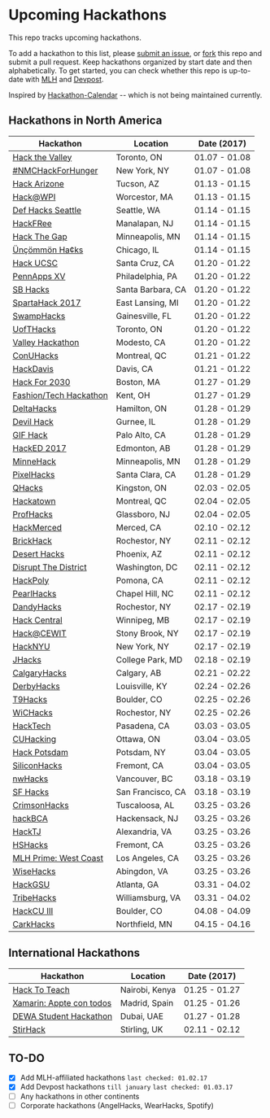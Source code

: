 # Upcoming Hackathons

This repo tracks upcoming hackathons. 

To add a hackathon to this list, please [submit an issue](https://github.com/VishalRohra/HackathonCalendar/issues/new), or [fork](https://help.github.com/articles/fork-a-repo/) this repo and submit a pull request. Keep hackathons organized by start date and then alphabetically. To get started, you can check whether this repo is up-to-date with [MLH](https://mlh.io/) and [Devpost](http://devpost.com/hackathons).

Inspired by [Hackathon-Calendar](https://github.com/japacible/Hackathon-Calendar) -- which is not being maintained currently.


**Hackathons in North America**
---

| Hackathon                                                | Location       | Date (2017)            |
| -------------------------------------------------------------- |-------------  | :---------------------:|
| [Hack the Valley](https://www.hackvalley.com/) | Toronto, ON | 01.07 - 01.08 |
| [#NMCHackForHunger](http://xl8hackathon.s3.amazonaws.com/index.html) | New York, NY | 01.07 - 01.08 |
| [Hack Arizone](http://hackarizona.org/) | Tucson, AZ | 01.13 - 01.15 |
| [Hack@WPI](http://hack.wpi.edu/) | Worcestor, MA | 01.13 - 01.15 |
| [Def Hacks Seattle](http://defhacks.io/seattle.html) | Seattle, WA | 01.14 - 01.15 |
| [HackFRee](http://hackfree.info/) | Manalapan, NJ | 01.14 - 01.15 |
| [Hack The Gap](http://www.hackthegap.com/hackathons/january-2017) | Minneapolis, MN | 01.14 - 01.15 |
| [Ünçömmön Ha¢ks](http://uncommonhacks.com/) | Chicago, IL | 01.14 - 01.15 |
| [Hack UCSC](http://www.hackucsc.com/) | Santa Cruz, CA | 01.20 - 01.22 |
| [PennApps XV](http://2017w.pennapps.com/) | Philadelphia, PA | 01.20 - 01.22 |
| [SB Hacks](http://www.sbhacks.com/) | Santa Barbara, CA | 01.20 - 01.22 |
| [SpartaHack 2017](http://www.spartahack.com/) | East Lansing, MI | 01.20 - 01.22 |
| [SwampHacks](http://2017.swamphacks.com/) | Gainesville, FL | 01.20 - 01.22 |
| [UofTHacks](https://uofthacks.com/) | Toronto, ON | 01.20 - 01.22 |
| [Valley Hackathon](http://valleyhackathon.com/) | Modesto, CA | 01.20 - 01.22 |
| [ConUHacks](http://conuhacks.io/) | Montreal, QC | 01.21 - 01.22 |
| [HackDavis](https://hackdavis.io/) | Davis, CA | 01.21 - 01.22 |
| [Hack For 2030](http://hackfor2030.org/) | Boston, MA | 01.27 - 01.29 |
| [Fashion/Tech Hackathon](http://www.fashiontechhackathon.com/) | Kent, OH | 01.27 - 01.29 |
| [DeltaHacks](http://deltahacks.com/) | Hamilton, ON | 01.28 - 01.29 |
| [Devil Hack](http://www.warrentownshiphs.portal.rschooltoday.com/page/3904) | Gurnee, IL | 01.28 - 01.29 |
| [GIF Hack](https://gifhack.devpost.com) | Palo Alto, CA | 01.28 - 01.29 |
| [HackED 2017](http://hacked.compeclub.com/) | Edmonton, AB | 01.28 - 01.29 |
| [MinneHack](http://minnehack.io/) | Minneapolis, MN | 01.28 - 01.29 |
| [PixelHacks](http://pixelhacks.wixsite.com/2017) | Santa Clara, CA | 01.28 - 01.29 |
| [QHacks](http://qhacks.io/) | Kingston, ON | 02.03 - 02.05 |
| [Hackatown](https://hackatown.io/) | Montreal, QC | 02.04 - 02.05 |
| [ProfHacks](http://profhacks.com/) | Glassboro, NJ | 02.04 - 02.05 |
| [HackMerced](http://hackmerced.com/) | Merced, CA | 02.10 - 02.12 |
| [BrickHack](https://brickhack.io/) | Rochestor, NY | 02.11 - 02.12 |
| [Desert Hacks](http://www.deserthacks.org/) | Phoenix, AZ | 02.11 - 02.12 |
| [Disrupt The District](http://www.disruptdc.io/) | Washington, DC | 02.11 - 02.12 |
| [HackPoly](http://www.hackpoly.com/) | Pomona, CA | 02.11 - 02.12 |
| [PearlHacks](http://pearlhacks.com/) | Chapel Hill, NC | 02.11 - 02.12 |
| [DandyHacks](http://www.dandyhacks.org/) | Rochestor, NY | 02.17 - 02.19 |
| [Hack Central](http://hackcentral.ca/) | Winnipeg, MB | 02.17 - 02.19 |
| [Hack@CEWIT](http://www.cewit.org/hack/) | Stony Brook, NY | 02.17 - 02.19 |
| [HackNYU](http://hacknyu.org/) | New York, NY | 02.17 - 02.19 |
| [JHacks](http://jhacksumd.com/) | College Park, MD | 02.18 - 02.19 |
| [CalgaryHacks](http://calgaryhacks.com/) | Calgary, AB | 02.21 - 02.22 |
| [DerbyHacks](http://derbyhacks.io/) | Louisville, KY | 02.24 - 02.26 |
| [T9Hacks](http://www.t9hacks.org/) | Boulder, CO | 02.25 - 02.26 |
| [WiCHacks](http://wic-hacks.rit.edu/) | Rochestor, NY | 02.25 - 02.26 |
| [HackTech](http://hacktech.io/) | Pasadena, CA | 03.03 - 03.05 |
| [CUHacking](http://cuhacking.com/) | Ottawa, ON | 03.04 - 03.05 |
| [Hack Potsdam](http://hackpotsdam.com/) | Potsdam, NY | 03.04 - 03.05 |
| [SiliconHacks](http://siliconhacks.com/) | Fremont, CA | 03.04 - 03.05 |
| [nwHacks](http://www.nwhacks.io/) | Vancouver, BC | 03.18 - 03.19 |
| [SF Hacks](http://sfhacks.io/) | San Francisco, CA | 03.18 - 03.19 |
| [CrimsonHacks](http://crimsonhacks.com/) | Tuscaloosa, AL | 03.25 - 03.26 |
| [hackBCA](http://www.hackbca.com/) | Hackensack, NJ | 03.25 - 03.26 |
| [HackTJ](https://hacktj.org/) | Alexandria, VA | 03.25 - 03.26 |
| [HSHacks](http://www.hshacks.com/) | Fremont, CA | 03.25 - 03.26 |
| [MLH Prime: West Coast](https://prime.mlh.io/events/west-coast-regional/) | Los Angeles, CA | 03.25 - 03.26 |
| [WiseHacks](http://wisehacks.swcenter.edu/) | Abingdon, VA | 03.25 - 03.26 |
| [HackGSU](http://hackgsu.com/) | Atlanta, GA | 03.31 - 04.02 |
| [TribeHacks](http://www.tribehacks.com/) | Williamsburg, VA | 03.31 - 04.02 |
| [HackCU III](https://2017.hackcu.org/) | Boulder, CO | 04.08 - 04.09 |
| [CarkHacks](https://carlhacks.com/) | Northfield, MN | 04.15 - 04.16 |

**International Hackathons**
---

| Hackathon                                                | Location        | Date (2017)            |
| -------------------------------------------------------------- |-------------  | :---------------------:|
| [Hack To Teach](https://hacktoteach.devpost.com) | Nairobi, Kenya | 01.25 - 01.27 |
| [Xamarin: Appte con todos](https://apptecontodos.devpost.com) | Madrid, Spain | 01.25 - 01.26 |
| [DEWA Student Hackathon](https://dewahacks.devpost.com) | Dubai, UAE | 01.27 - 01.28 |
| [StirHack](http://succ.cs.stir.ac.uk/stirhack/) | Stirling, UK | 02.11 - 02.12 |

## TO-DO

- [x] Add MLH-affiliated hackathons `last checked: 01.02.17`
- [x] Add Devpost hackathons `till january` `last checked: 01.03.17`
- [ ] Any hackathons in other continents
- [ ] Corporate hackathons (AngelHacks, WearHacks, Spotify)
